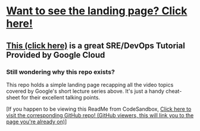 # [Want to see the landing page? Click here!](https://vbfm2.csb.app/)

## [This (click here)](https://www.youtube.com/watch?v=uTEL8Ff1Zvk&list=PLIivdWyY5sqJrKl7D2u-gmis8h9K66qoj) is a great SRE/DevOps Tutorial Provided by Google Cloud

### Still wondering why this repo exists?

This repo holds a simple landing page recapping all the video topics covered by Google's short lecture series above. It's just a handy cheat-sheet for their excellent talking points.

[If you happen to be viewing this ReadMe from CodeSandbox, [Click here to visit the corresponding GitHub repo! (GitHub viewers, this will link you to the page you're already on)](https://github.com/asa55/class-sre-implements-devops)]
